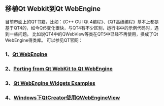## 移植Qt Webkit到Qt WebEngine
  目前市面上的QT书籍，比如：《C++ GUI Qt 4编程》、《QT高级编程》基本上都是基于QT4的，如今Qt5变化很快，与QT4有不少区别，运行书中的示例代码时，遇到一些问题。
比如说QT4中的QWebView等类在QT5中已经不再使用，换成了Qt WebEngine得类库。
可以参见QT官网：
### 1、[Qt WebEngine](https://doc.qt.io/archives/qt-5.10/qtwebengine-index.html)
### 2、[Porting from Qt WebKit to Qt WebEngine](https://doc.qt.io/archives/qt-5.10/qtwebenginewidgets-qtwebkitportingguide.html)
### 3、[Qt WebEngine Widgets Examples](https://doc.qt.io/archives/qt-5.10/webengine-widgetexamples.html)
### 4、[Windows下QtCreator使用QWebEngineView](https://blog.csdn.net/m32692529/article/details/78788337)


